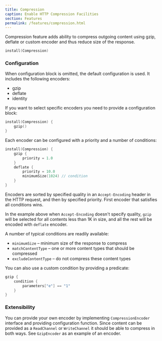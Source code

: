 ```yaml
---
title: Compression
caption: Enable HTTP Compression Facilities
section: Features
permalink: /features/compression.html
---
```


Compression feature adds ability to compress outgoing content using gzip, deflate or custom encoder and thus reduce
size of the response.

```kotlin
install(Compression)
```

### Configuration

When configuration block is omitted, the default configuration is used. It includes
 the following encoders:

 * gzip
 * deflate
 * identity

If you want to select specific encoders you need to provide a configuration block:

```kotlin
install(Compression) {
    gzip()
}
```

Each encoder can be configured with a priority and a number of conditions:

```kotlin
install(Compression) {
    gzip {
        priority = 1.0
    }
    deflate {
        priority = 10.0
        minimumSize(1024) // condition
    }
}
```

Encoders are sorted by specified quality in an `Accept-Encoding` header in the HTTP request, and
then by specified priority. First encoder that satisfies all conditions wins.

In the example above when `Accept-Encoding` doesn't specify quality, `gzip` will be selected for all contents
less than 1K in size, and all the rest will be encoded with `deflate` encoder.

A number of typical conditions are readily available:

* `minimumSize` – minimum size of the response to compress
* `matchContentType` – one or more content types that should be compressed
* `excludeContentType` – do not compress these content types

You can also use a custom condition by providing a predicate:

```kotlin
gzip {
    condition {
        parameters["e"] == "1"
    }
}
```

### Extensibility

You can provide your own encoder by implementing `CompressionEncoder` interface and providing configuration function.
Since content can be provided as a `ReadChannel` or `WriteChannel` it should be able to compress in both ways.
See `GzipEncoder` as an example of an encoder.
